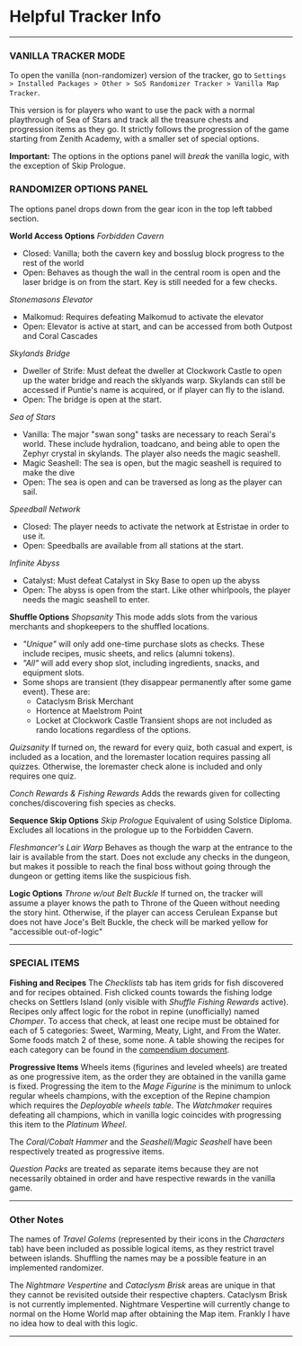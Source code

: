 # Helpful Tracker Info
***

### VANILLA TRACKER MODE
To open the vanilla (non-randomizer) version of the tracker, go to `Settings > Installed Packages > Other > SoS Randomizer Tracker > Vanilla Map Tracker`.

This version is for players who want to use the pack with a normal playthrough of Sea of Stars and track all the treasure chests and progression items as they go. It strictly follows the progression of the game starting from Zenith Academy, with a smaller set of special options.

**Important:** The options in the options panel will *break* the vanilla logic, with the exception of Skip Prologue.

### RANDOMIZER OPTIONS PANEL
The options panel drops down from the gear icon in the top left tabbed section.

**World Access Options**
*Forbidden Cavern*
- Closed: Vanilla; both the cavern key and bosslug block progress to the rest of the world
- Open: Behaves as though the wall in the central room is open and the laser bridge is on from the start. Key is still needed for a few checks.

*Stonemasons Elevator*
- Malkomud: Requires defeating Malkomud to activate the elevator
- Open: Elevator is active at start, and can be accessed from both Outpost and Coral Cascades

*Skylands Bridge*
- Dweller of Strife: Must defeat the dweller at Clockwork Castle to open up the water bridge and reach the sklyands warp. Skylands can still be accessed if Puntie's name is acquired, or if player can fly to the island.
- Open: The bridge is open at the start.

*Sea of Stars*
- Vanilla: The major "swan song" tasks are necessary to reach Serai's world. These include hydralion, toadcano, and being able to open the Zephyr crystal in skylands. The player also needs the magic seashell.
- Magic Seashell: The sea is open, but the magic seashell is required to make the dive
- Open: The sea is open and can be traversed as long as the player can sail.

*Speedball Network*
- Closed: The player needs to activate the network at Estristae in order to use it.
- Open: Speedballs are available from all stations at the start.

*Infinite Abyss*
- Catalyst: Must defeat Catalyst in Sky Base to open up the abyss
- Open: The abyss is open from the start. Like other whirlpools, the player needs the magic seashell to enter.

**Shuffle Options**
*Shopsanity*
This mode adds slots from the various merchants and shopkeepers to the shuffled locations.
- *"Unique"* will only add one-time purchase slots as checks. These include recipes, music sheets, and relics (alumni tokens).
- *"All"* will add every shop slot, including ingredients, snacks, and equipment slots.
- Some shops are transient (they disappear permanently after some game event). These are:
    - Cataclysm Brisk Merchant
    - Hortence at Maelstrom Point
    - Locket at Clockwork Castle
  Transient shops are not included as rando locations regardless of the options.

*Quizsanity*
If turned on, the reward for every quiz, both casual and expert, is included as a location, and the loremaster location requires passing all quizzes.
Otherwise, the loremaster check alone is included and only requires one quiz.

*Conch Rewards & Fishing Rewards*
Adds the rewards given for collecting conches/discovering fish species as checks.

**Sequence Skip Options**
*Skip Prologue*
Equivalent of using Solstice Diploma. Excludes all locations in the prologue up to the Forbidden Cavern.

*Fleshmancer's Lair Warp*
Behaves as though the warp at the entrance to the lair is available from the start. Does not exclude any checks in the dungeon, but makes it possible to reach the final boss without going through the dungeon or getting items like the suspicious fish.

**Logic Options**
*Throne w/out Belt Buckle*
If turned on, the tracker will assume a player knows the path to Throne of the Queen without needing the story hint.
Otherwise, if the player can access Cerulean Expanse but does not have Joce's Belt Buckle, the check will be marked yellow for "accessible out-of-logic"

****

### SPECIAL ITEMS

**Fishing and Recipes**
The *Checklists* tab has item grids for fish discovered and for recipes obtained.
Fish clicked counts towards the fishing lodge checks on Settlers Island (only visible with *Shuffle Fishing Rewards* active).
Recipes only affect logic for the robot in repine (unofficially) named *Chomper*. To access that check, at least one recipe must be obtained for each of 5 categories: Sweet, Warming, Meaty, Light, and From the Water. Some foods match 2 of these, some none. A table showing the recipes for each category can be found in the [compendium document](https://docs.google.com/spreadsheets/d/1pMN6Ia4cQehQ_SDULeH43F3FtbKHTe2eAo8T-NpG1K8/edit#gid=0).

**Progressive Items**
Wheels items (figurines and leveled wheels) are treated as one progressive item, as the order they are obtained in the vanilla game is fixed. Progressing the item to the *Mage Figurine* is the minimum to unlock regular wheels champions, with the exception of the Repine champion which requires the *Deployable wheels table*. The *Watchmaker* requires defeating all champions, which in vanilla logic coincides with progressing this item to the *Platinum Wheel*.

The *Coral/Cobalt Hammer* and the *Seashell/Magic Seashell* have been respectively treated as progressive items.

*Question Packs* are treated as separate items because they are not necessarily obtained in order and have respective rewards in the vanilla game.

***

### Other Notes
The names of *Travel Golems* (represented by their icons in the *Characters* tab) have been included as possible logical items, as they restrict travel between islands. Shuffling the names may be a possible feature in an implemented randomizer.

The *Nightmare Vespertine* and *Cataclysm Brisk* areas are unique in that they cannot be revisited outside their respective chapters. Cataclysm Brisk is not currently implemented. Nightmare Vespertine will currently change to normal on the Home World map after obtaining the Map item. Frankly I have no idea how to deal with this logic.

***